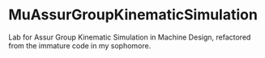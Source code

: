 # MuAssurGroupKinematicSimulation
Lab for Assur Group Kinematic Simulation in Machine Design, refactored from the immature code in my sophomore.
